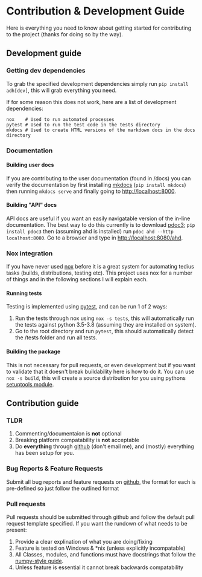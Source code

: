 # Contribution & Development Guide

Here is everything you need to know about getting started for contributing to the project (thanks for doing so by the way).



## Development guide



### Getting dev dependencies

To grab the specified development dependencies simply run ```pip install adh[dev]```, this will grab everything you need.



If for some reason this does not work, here are a list of development dependencies:

```
nox    # Used to run automated processes
pytest # Used to run the test code in the tests directory
mkdocs # Used to create HTML versions of the markdown docs in the docs directory
```



### Documentation



#### Building user docs

If you are contributing to the user documentation (found in /docs) you can verify the documentation by first installing [mkdocs](https://www.mkdocs.org/) (```pip install mkdocs```) then running ```mkdocs serve``` and finally going to [http://localhost:8000](http://localhost:8000).



#### Building "API" docs

API docs are useful if you want an easily navigatable version of the in-line documentation. The best way to do this currently is to download [pdoc3](https://pdoc3.github.io/pdoc/doc/pdoc/); ```pip install pdoc3``` then (assuming ahd is installed) run ```pdoc ahd --http localhost:8080```. Go to a browser and type in [http://localhost:8080/ahd](http://localhost:8080/ahd).



### Nox integration

If you have never used [nox](https://nox.readthedocs.io/) before it is a great system for automating tedius tasks (builds, distributions, testing etc). This project uses nox for a number of things and in the following sections I will explain each. 



#### Running tests

Testing is implemented using [pytest](https://docs.pytest.org/en/latest/), and can be run 1 of 2 ways:

1. Run the tests through nox using ```nox -s tests```, this will automatically run the tests against python 3.5-3.8 (assuming they are installed on system).
2. Go to the root directory and run ```pytest```, this should automatically detect the /tests folder and run all tests.



#### Building the package

This is not necessary for pull requests, or even development but if you want to validate that it doesn't break buildability here is how to do it. You can use ```nox -s build```, this will create a source distribution for you using pythons [setuptools module](https://setuptools.readthedocs.io/en/latest/).



## Contribution guide

### TLDR

1. Commenting/documentaion is **not** optional
2. Breaking platform compatability is **not** acceptable
3. Do **everything** through [github](https://github.com/Descent098/ahd) (don't email me), and (mostly) everything has been setup for you.



### Bug Reports & Feature Requests

Submit all bug reports and feature requests on [github](https://github.com/Descent098/ahd/issues/new/choose), the format for each is pre-defined so just follow the outlined format



### Pull requests

Pull requests should be submitted through github and follow the default pull request template specified. If you want the rundown of what needs to be present:

1. Provide a clear explination of what you are doing/fixing
2. Feature is tested on Windows & *nix (unless explicitly incompatable)
3. All Classes, modules, and functions must have docstrings that follow the [numpy-style guide](https://numpydoc.readthedocs.io/en/latest/format.html).
4. Unless feature is essential it cannot break backwards compatability